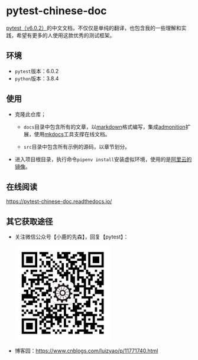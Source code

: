 # pytest-chinese-doc
[pytest（v6.0.2）](https://docs.pytest.org/en/6.0.2/contents.html)的中文文档，不仅仅是单纯的翻译，也包含我的一些理解和实践，希望有更多的人使用这款优秀的测试框架。


## 环境
- `pytest`版本：6.0.2
- `python`版本：3.8.4


## 使用
- 克隆此仓库；
  - `docs`目录中包含所有的文章，以[markdown](https://daringfireball.net/projects/markdown/)格式编写，集成[admonition](https://python-markdown.github.io/extensions/admonition/)扩展，使用[mkdocs](https://github.com/mkdocs/mkdocs)工具支撑在线文档。
  
  - `src`目录中包含所有示例的源码，以章节划分。
  	
- 进入项目根目录，执行命令`pipenv install`安装虚拟环境，使用的是[阿里云的镜像](https://mirrors.aliyun.com/pypi/simple/)。


## 在线阅读
https://pytest-chinese-doc.readthedocs.io/

## 其它获取途径
- 关注微信公众号【小鹿的先森】，回复【pytest】：

    ![wechat](docs/img/wechat.jpg)

- 博客园：https://www.cnblogs.com/luizyao/p/11771740.html


